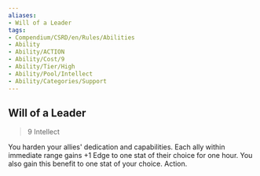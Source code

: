 ```yaml
---
aliases:
- Will of a Leader
tags:
- Compendium/CSRD/en/Rules/Abilities
- Ability
- Ability/ACTION
- Ability/Cost/9
- Ability/Tier/High
- Ability/Pool/Intellect
- Ability/Categories/Support
---
```


  
## Will of a Leader  
>9  Intellect  
  
You harden your allies' dedication and capabilities. Each ally within immediate range gains +1 Edge to one stat of their choice for one hour. You also gain this benefit to one stat of your choice. Action.